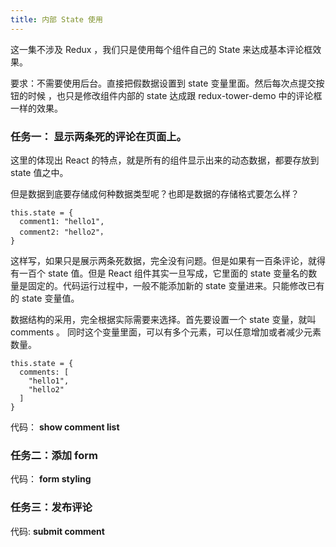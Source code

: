 ```yaml
---
title: 内部 State 使用
---
```


这一集不涉及 Redux ，我们只是使用每个组件自己的 State 来达成基本评论框效果。

要求：不需要使用后台。直接把假数据设置到 state 变量里面。然后每次点提交按钮的时候
，也只是修改组件内部的 state 达成跟 redux-tower-demo 中的评论框一样的效果。

### 任务一： 显示两条死的评论在页面上。

这里的体现出 React 的特点，就是所有的组件显示出来的动态数据，都要存放到 state 值之中。

但是数据到底要存储成何种数据类型呢？也即是数据的存储格式要怎么样？

```
this.state = {
  comment1: "hello1",
  comment2: "hello2"，
}
```

这样写，如果只是展示两条死数据，完全没有问题。但是如果有一百条评论，就得有一百个 state 值。但是 React 组件其实一旦写成，它里面的 state 变量名的数量是固定的。代码运行过程中，一般不能添加新的 state 变量进来。只能修改已有的 state 变量值。

数据结构的采用，完全根据实际需要来选择。首先要设置一个 state 变量，就叫 comments 。
同时这个变量里面，可以有多个元素，可以任意增加或者减少元素数量。

```
this.state = {
  comments: [
    "hello1",
    "hello2"
  ]
}
```

代码： **show comment list**

### 任务二：添加 form

代码： **form styling**


### 任务三：发布评论

代码: **submit comment**
